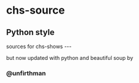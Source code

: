 # chs-source

## Python style


sources for chs-shows ---

but now updated with python and beautiful soup by

### @unfirthman 
